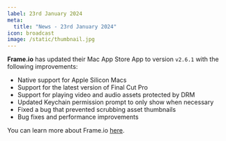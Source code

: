 ```yaml
---
label: 23rd January 2024
meta:
  title: "News - 23rd January 2024"
icon: broadcast
image: /static/thumbnail.jpg
---
```


**Frame.io** has updated their Mac App Store App to version `v2.6.1` with the following improvements:

- Native support for Apple Silicon Macs
- Support for the latest version of Final Cut Pro
- Support for playing video and audio assets protected by DRM
- Updated Keychain permission prompt to only show when necessary
- Fixed a bug that prevented scrubbing asset thumbnails
- Bug fixes and performance improvements

You can learn more about Frame.io [here](https://frame.io).